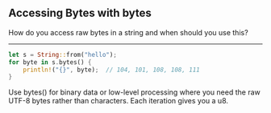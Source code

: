 ## Accessing Bytes with bytes

How do you access raw bytes in a string and when should you use this?

---

```rust
let s = String::from("hello");
for byte in s.bytes() {
    println!("{}", byte);  // 104, 101, 108, 108, 111
}
```
Use bytes() for binary data or low-level processing where you need the raw UTF-8 bytes rather than characters. Each iteration gives you a u8.

